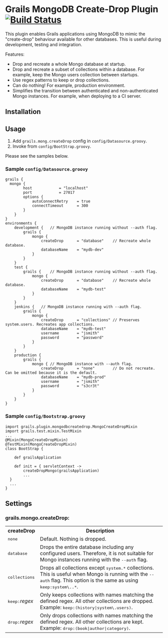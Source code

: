 Grails MongoDB Create-Drop Plugin [![Build Status](https://travis-ci.org/enrobsop/grails-mongodb-create-drop.png?branch=master)](https://travis-ci.org/enrobsop/grails-mongodb-create-drop)
=================================

This plugin enables Grails applications using MongoDB to mimic the "create-drop" behaviour available for other databases. This is useful during development, testing and integration.

Features:
* Drop and recreate a whole Mongo database at startup.
* Drop and recreate a subset of collections within a database. For example, keep the Mongo users collection between startups.
* Use regex patterns to keep or drop collections.
* Can do nothing! For example, production environment.
* Simplifies the transition between authenticated and non-authenticated Mongo instances. For example, when deploying to a CI server.

Installation
------------

Usage
-----

1. Add `grails.mong.createDrop` config in `config/Datasource.groovy`.
2. Invoke from `config/BootStrap.groovy`. 

Please see the samples below.

### Sample `config/Datasource.groovy`

	grails {
	  mongo {
			host 			= "localhost"
			port 			= 27017
			options {
				autoConnectRetry	= true
				connectTimeout		= 300
			}
		}
	}
	environments {
		development {   // MongoDB instance running without --auth flag.
			grails {
				mongo {
					createDrop		= "database"	// Recreate whole database.
					databaseName	= "mydb-dev"
				}
			}
		}
		test {
			grails {	// MongoDB instance running without --auth flag.
				mongo {
					createDrop		= "database"	// Recreate whole database.
					databaseName	= "mydb-test"
				}
			}
		}
		jenkins {	// MongoDB instance running with --auth flag.
			grails {
				mongo {
					createDrop		= "collections"	// Preserves system.users. Recreates app collections.
					databaseName	= "mydb-test"
					username		= "jsmith"
					password		= "password"
				}
			}
		}
		production {
			grails {
				mongo {	// MongoDB instance with --auth flag.
					createDrop		= "none"		// Do not recreate. Can be omitted because it is the default.
					databaseName	= "mydb-prod"
					username		= "jsmith"
					password		= "s3cr3t"
				}
			}
		}
	}

### Sample `config/Bootstrap.groovy`

    import grails.plugin.mongodbcreatedrop.MongoCreateDropMixin
    import grails.test.mixin.TestMixin
    ...
    @Mixin(MongoCreateDropMixin)
    @TestMixin(MongoCreateDropMixin)
    class BootStrap {
    
		def grailsApplication
    	
		def init = { servletContext ->
			createDropMongo(grailsApplication)
			...
      }
      ...	
    }

Settings
--------
### grails.mongo.createDrop:
<table>
<tr><th>createDrop</th>                      <th>Description</th></tr>
<tr><td><tt>none</tt></td>                  <td>Default. Nothing is dropped.</td></tr>
<tr><td><tt>database</tt></td>              <td>Drops the entire database including any configured users. Therefore, it is not suitable for Mongo instances running with the <tt>--auth</tt> flag.</td></tr>
<tr><td><tt>collections</tt></td>           <td>Drops all collections except <tt>system.*</tt> collections. This is useful when Mongo is running with the <tt>--auth</tt> flag. This option is the same as using <tt>keep:system\..*</tt>.</td></tr>
<tr><td><tt>keep:</tt><em>regex</em></td>   <td>Only keeps collections with names matching the defined regex. All other collections are dropped. Example: <tt>keep:(history|system\.users)</tt>.</td></tr>
<tr><td><tt>drop:</tt><em>regex</em></td>   <td>Only drops collections with names matching the defined regex. All other collections are kept. Example: <tt>drop:(book|author|category)</tt>.</td></tr>
</table>
